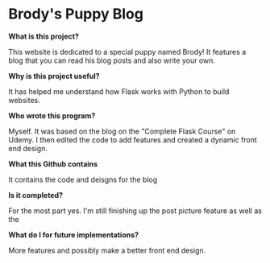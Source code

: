 # Brody's Puppy Blog

**What is this project?**

This website is dedicated to a special puppy named Brody! It features a blog that you can read his blog posts and also write your own. 

**Why is this project useful?**

It has helped me understand how Flask works with Python to build websites.

**Who wrote this program?**

Myself. It was based on the blog  on the "Complete Flask Course" on Udemy. I then edited the code to add features and created a dynamic front end design.

**What this Github contains**

It contains the code and deisgns for the blog

**Is it completed?**

For the most part yes. I'm still finishing up the post picture feature as well as the 

**What do I for future implementations?**

More features and possibly make a better front end design.

